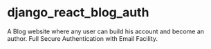 # django_react_blog_auth
A Blog website where any user can build his account and become an author. Full Secure Authentication with Email Facility.
